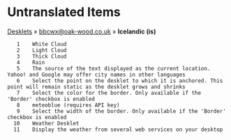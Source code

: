 # Untranslated Items
[Desklets](../../../README.md) &#187; [bbcwx@oak-wood.co.uk](../README.md) &#187; **Icelandic (is)**

       1	White Cloud
       2	Light Cloud
       3	Thick Cloud
       4	Rain
       5	The source of the text displayed as the current location. Yahoo! and Google may offer city names in other languages
       6	Select the point on the desklet to which it is anchored. This point will remain static as the desklet grows and shrinks
       7	Select the color for the border. Only available if the 'Border' checkbox is enabled
       8	meteoblue (requires API key)
       9	Select the width of the border. Only available if the 'Border' checkbox is enabled
      10	Weather Desklet
      11	Display the weather from several web services on your desktop

